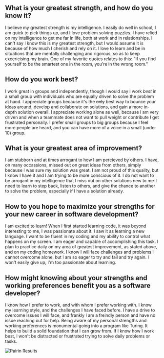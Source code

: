 ## What is your greatest strength, and how do you know it? ##
  I believe my greatest strength is my intelligence. I easily do well in school, I am quick to pick things up, and I love problem solving puzzles. I have relied on my intelligence to get me far in life, both at work and in relationships. I can't say I know this is my greatest strength, but I would assume it is because of how much I cherish and rely on it. I love to learn and be in situations that are mentally challenging and rigorous, so as to keep excericising my brain. One of my favorite quotes relates to this: "If you find yourself to be the smartest one in the room, you're in the wrong room."

## How do you work best? ##
  I work great in groups and independently, though I would say I work *best* in a small group with individuals who are equally driven to solve the problem at hand. I appreciate groups because it's the ~~only~~ best way to bounce your ideas around, develop and collaborate on solutions, and gain a more in-depth solution overall. I appreciate working alone as well, because I am very driven and when a teammate does not want to pull weight or contribute I get frustrated personally. I prefer small groups to big groups because I feel more people are heard, and you can have more of a voice in a small (under 10) group. 
  
## What is your greatest area of improvement? ##
  I am stubborn and at times arrogant to how I am percieved by others. I have, on many occassions, missed out on great ideas from others, simply because I was sure my solution was great. I am not proud of this quality, but I know I have it and I am trying to be more conscious of it. I do not want to be arrogant in my intelligence that I miss out on other solutions new to me. I need to learn to step back, listen to others, and give the chance to another to solve the problem, especially if I have a solution already.
  
## How to you hope to maximize your strengths for your new career in software development? ##
  I am excited to learn! When I first started learning code, it was beyond interesting to me, I was passionate about it. I saw it as learning a new language. I want to be fluent in my coding and my ability to control what happens on my screen. I am eager and capable of accomplishing this task. I plan to practice daily on my area of greatest improvement, as stated above, and on my coding homework. I know I will face challenges and problems I cannot overcome alone, but I am so eager to try and fail and try again. I won't easily give up, I'm too passionate about learning. 

## How might knowing about your strengths and working preferences benefit you as a software developer? ##
  I know how I prefer to work, and with whom I prefer working with. I know my learning style, and the challenges I have faced before. I have a drive to overcome issues I will face, and frankly I am a freindly person and have no issue reaching out for help. Being aware of my personal strengths and working preferences is monumental going into a program like Turing. It helps to build a solid foundation that I can grow from. If I know how I work best, I won't be distracted or frustrated trying to solve daily problems or tasks. 

![Pairin Results](https://user-images.githubusercontent.com/53594458/64305625-2f081100-cf4d-11e9-8918-a8c10577521c.png "Pairin Results")

